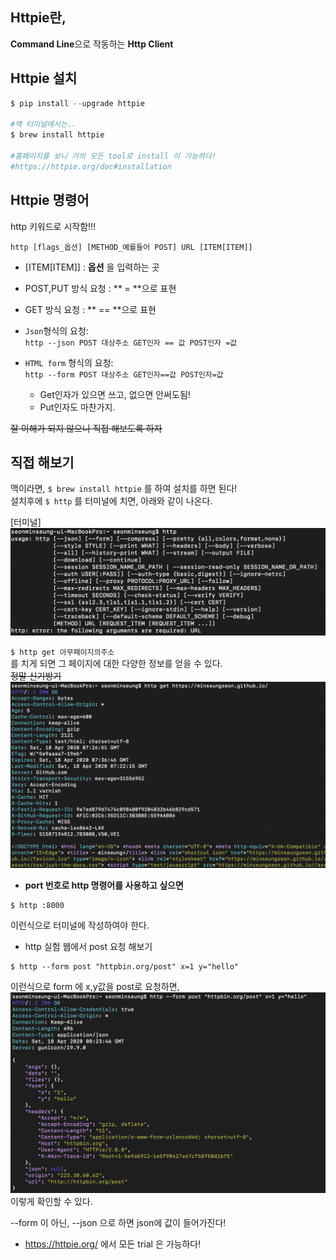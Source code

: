 ## Httpie란,  
**Command Line**으로 작동하는 **Http Client**  

## Httpie 설치  
```python 
$ pip install --upgrade httpie  

#맥 터미널에서는..
$ brew install httpie 

#홈페이지를 보니 거의 모든 tool로 install 이 가능하다!
#https://httpie.org/doc#installation

``` 

## Httpie 명령어  
http 키워드로 시작함!!!  
  
`http [flags_옵션] [METHOD_예를들어 POST] URL [ITEM[ITEM]] `  
  
* [ITEM[ITEM]] : **옵션** 을 입력하는 곳  
* POST,PUT 방식 요청 : ** = **으로 표현  
* GET 방식 요청 : ** == **으로 표현  
  
* `Json`형식의 요청:  
`http --json POST 대상주소 GET인자 == 값 POST인자 =값`  
  
* `HTML form` 형식의 요청:  
`http --form POST 대상주소 GET인자==값 POST인자=값`  
  
  * Get인자가 있으면 쓰고, 없으면 안써도됨!  
  * Put인자도 마찬가지.  
  
  
~~잘 이해가 되지 않으니 직접 해보도록 하자~~ 
  
## 직접 해보기  
맥이라면, `$ brew install httpie` 를 하여 설치를 하면 된다!  
설치후에 `$ http` 를 터미널에 치면, 아래와 같이 나온다.  

[터미널]<img src=./http.png>
  
`$ http get 아무페이지의주소`  
를 치게 되면 그 페이지에 대한 다양한 정보를 얻을 수 있다.  
~~정말 신기방기~~  
<img src=./http02.png>  
  
  
* **port 번호로 http 명령어를 사용하고 싶으면**  
```
$ http :8000
```  
이런식으로 터미널에 작성하여야 한다.  

* http 실험 웹에서 post 요청 해보기  
```
$ http --form post "httpbin.org/post" x=1 y="hello"
```
이런식으로 form 에 x,y값을 post로 요청하면,  
<img src="./http03.png">  
이렇게 확인할 수 있다. 

--form 이 아닌, --json 으로 하면 json에 값이 들어가진다! 
  
    
    
* https://httpie.org/ 에서 모든 trial 은 가능하다!  
      
